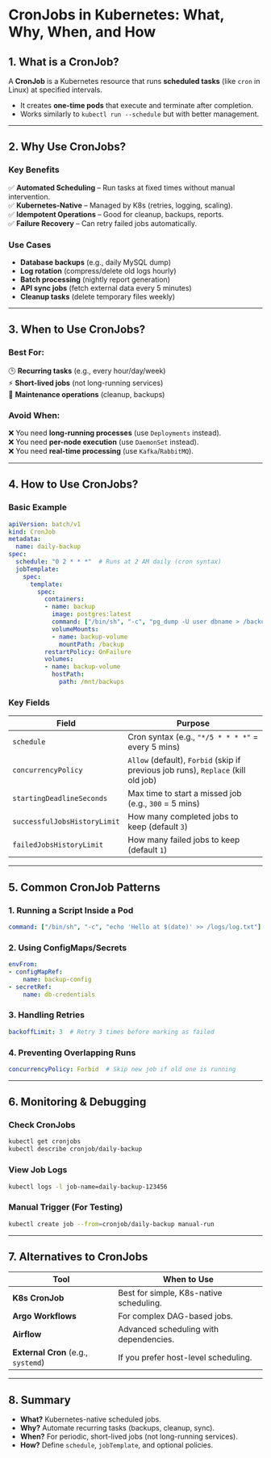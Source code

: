 # **CronJobs in Kubernetes: What, Why, When, and How**

## **1. What is a CronJob?**
A **CronJob** is a Kubernetes resource that runs **scheduled tasks** (like `cron` in Linux) at specified intervals.  
- It creates **one-time pods** that execute and terminate after completion.
- Works similarly to `kubectl run --schedule` but with better management.

---

## **2. Why Use CronJobs?**
### **Key Benefits**
✅ **Automated Scheduling** – Run tasks at fixed times without manual intervention.  
✅ **Kubernetes-Native** – Managed by K8s (retries, logging, scaling).  
✅ **Idempotent Operations** – Good for cleanup, backups, reports.  
✅ **Failure Recovery** – Can retry failed jobs automatically.  

### **Use Cases**
- **Database backups** (e.g., daily MySQL dump)
- **Log rotation** (compress/delete old logs hourly)
- **Batch processing** (nightly report generation)
- **API sync jobs** (fetch external data every 5 minutes)
- **Cleanup tasks** (delete temporary files weekly)

---

## **3. When to Use CronJobs?**
### **Best For:**
🕒 **Recurring tasks** (e.g., every hour/day/week)  
⚡ **Short-lived jobs** (not long-running services)  
🔧 **Maintenance operations** (cleanup, backups)  

### **Avoid When:**
❌ You need **long-running processes** (use `Deployments` instead).  
❌ You need **per-node execution** (use `DaemonSet` instead).  
❌ You need **real-time processing** (use `Kafka`/`RabbitMQ`).  

---

## **4. How to Use CronJobs?**
### **Basic Example**
```yaml
apiVersion: batch/v1
kind: CronJob
metadata:
  name: daily-backup
spec:
  schedule: "0 2 * * *"  # Runs at 2 AM daily (cron syntax)
  jobTemplate:
    spec:
      template:
        spec:
          containers:
          - name: backup
            image: postgres:latest
            command: ["/bin/sh", "-c", "pg_dump -U user dbname > /backup/db.sql"]
            volumeMounts:
            - name: backup-volume
              mountPath: /backup
          restartPolicy: OnFailure
          volumes:
          - name: backup-volume
            hostPath:
              path: /mnt/backups
```

### **Key Fields**
| Field | Purpose |
|-------|---------|
| `schedule` | Cron syntax (e.g., `"*/5 * * * *"` = every 5 mins) |
| `concurrencyPolicy` | `Allow` (default), `Forbid` (skip if previous job runs), `Replace` (kill old job) |
| `startingDeadlineSeconds` | Max time to start a missed job (e.g., `300` = 5 mins) |
| `successfulJobsHistoryLimit` | How many completed jobs to keep (default `3`) |
| `failedJobsHistoryLimit` | How many failed jobs to keep (default `1`) |

---

## **5. Common CronJob Patterns**
### **1. Running a Script Inside a Pod**
```yaml
command: ["/bin/sh", "-c", "echo 'Hello at $(date)' >> /logs/log.txt"]
```

### **2. Using ConfigMaps/Secrets**
```yaml
envFrom:
- configMapRef:
    name: backup-config
- secretRef:
    name: db-credentials
```

### **3. Handling Retries**
```yaml
backoffLimit: 3  # Retry 3 times before marking as failed
```

### **4. Preventing Overlapping Runs**
```yaml
concurrencyPolicy: Forbid  # Skip new job if old one is running
```

---

## **6. Monitoring & Debugging**
### **Check CronJobs**
```sh
kubectl get cronjobs
kubectl describe cronjob/daily-backup
```

### **View Job Logs**
```sh
kubectl logs -l job-name=daily-backup-123456
```

### **Manual Trigger (For Testing)**
```sh
kubectl create job --from=cronjob/daily-backup manual-run
```

---

## **7. Alternatives to CronJobs**
| Tool | When to Use |
|------|------------|
| **K8s CronJob** | Best for simple, K8s-native scheduling. |
| **Argo Workflows** | For complex DAG-based jobs. |
| **Airflow** | Advanced scheduling with dependencies. |
| **External Cron** (e.g., `systemd`) | If you prefer host-level scheduling. |

---

## **8. Summary**
- **What?** Kubernetes-native scheduled jobs.  
- **Why?** Automate recurring tasks (backups, cleanup, sync).  
- **When?** For periodic, short-lived jobs (not long-running services).  
- **How?** Define `schedule`, `jobTemplate`, and optional policies.  

